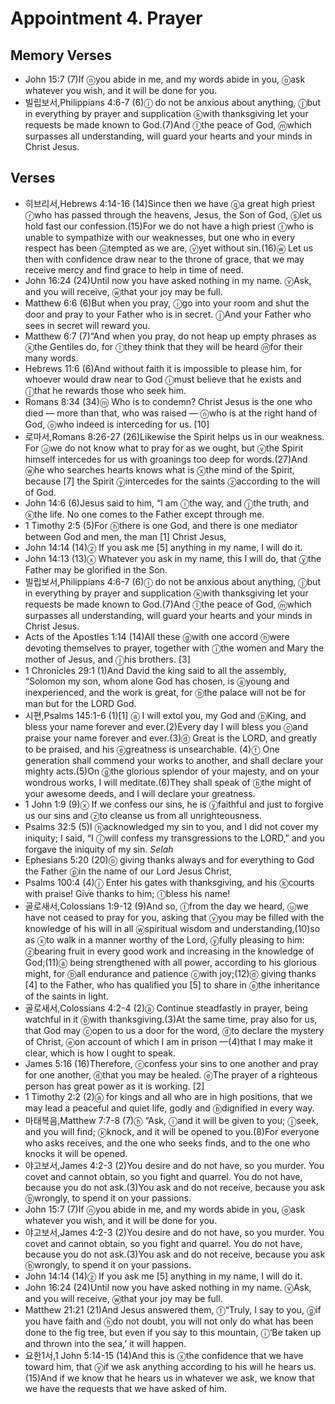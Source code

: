 #  Appointment 4. Prayer

## Memory Verses
- John 15:7 (7)<J>If <f>ⓝ</f>you abide in me, and my words abide in you, <f>ⓞ</f>ask whatever you wish, and it will be done for you.</J>
- 빌립보서,Philippians 4:6-7 (6)<f>ⓘ</f> do not be anxious about anything, <f>ⓙ</f>but in everything by prayer and supplication <f>ⓚ</f>with thanksgiving let your requests be made known to God.(7)And <f>ⓛ</f>the peace of God, <f>ⓜ</f>which surpasses all understanding, will guard your hearts and your minds in Christ Jesus.

## Verses
- 히브리서,Hebrews 4:14-16 (14)<pb/>Since then we have <f>ⓠ</f>a great high priest <f>ⓡ</f>who has passed through the heavens, Jesus, the Son of God, <f>ⓢ</f>let us hold fast our confession.(15)For we do not have a high priest <f>ⓣ</f>who is unable to sympathize with our weaknesses, but one who in every respect has been <f>ⓤ</f>tempted as we are, <f>ⓥ</f>yet without sin.(16)<f>ⓦ</f> Let us then with confidence draw near to the throne of grace, that we may receive mercy and find grace to help in time of need.
- John 16:24 (24)<J>Until now you have asked nothing in my name. <f>ⓥ</f>Ask, and you will receive, <f>ⓦ</f>that your joy may be full.</J>
- Matthew 6:6 (6)<J>But when you pray, <f>ⓘ</f>go into your room and shut the door and pray to your Father who is in secret. <f>ⓙ</f>And your Father who sees in secret will reward you.</J>
- Matthew 6:7 (7)<pb/><J>“And when you pray, do not heap up empty phrases as <f>ⓚ</f>the Gentiles do, for <f>ⓛ</f>they think that they will be heard <f>ⓜ</f>for their many words.</J>
- Hebrews 11:6 (6)And without faith it is impossible to please him, for whoever would draw near to God <f>ⓘ</f>must believe that he exists and <f>ⓙ</f>that he rewards those who seek him.
- Romans 8:34 (34)<f>ⓜ</f> Who is to condemn? Christ Jesus is the one who died — more than that, who was raised — <f>ⓝ</f>who is at the right hand of God, <f>ⓞ</f>who indeed is interceding for us. <f>[10]</f>
- 로마서,Romans 8:26-27 (26)<pb/>Likewise the Spirit helps us in our weakness. For <f>ⓤ</f>we do not know what to pray for as we ought, but <f>ⓥ</f>the Spirit himself intercedes for us with groanings too deep for words.(27)And <f>ⓦ</f>he who searches hearts knows what is <f>ⓧ</f>the mind of the Spirit, because <f>[7]</f> the Spirit <f>ⓨ</f>intercedes for the saints <f>ⓩ</f>according to the will of God.
- John 14:6 (6)Jesus said to him, <J>“I am <f>ⓘ</f>the way, and <f>ⓙ</f>the truth, and <f>ⓚ</f>the life. No one comes to the Father except through me.</J>
- 1 Timothy 2:5 (5)For <f>ⓗ</f>there is one God, and there is one mediator between God and men, the man <f>[1]</f> Christ Jesus,
- John 14:14 (14)<J><f>ⓩ</f> If you ask me <f>[5]</f> anything in my name, I will do it.</J>
- John 14:13 (13)<J><f>ⓧ</f> Whatever you ask in my name, this I will do, that <f>ⓨ</f>the Father may be glorified in the Son.</J>
- 빌립보서,Philippians 4:6-7 (6)<f>ⓘ</f> do not be anxious about anything, <f>ⓙ</f>but in everything by prayer and supplication <f>ⓚ</f>with thanksgiving let your requests be made known to God.(7)And <f>ⓛ</f>the peace of God, <f>ⓜ</f>which surpasses all understanding, will guard your hearts and your minds in Christ Jesus.
- Acts of the Apostles 1:14 (14)All these <f>ⓖ</f>with one accord <f>ⓗ</f>were devoting themselves to prayer, together with <f>ⓘ</f>the women and Mary the mother of Jesus, and <f>ⓙ</f>his brothers. <f>[3]</f>
- 1 Chronicles 29:1 (1)<pb/>And David the king said to all the assembly, “Solomon my son, whom alone God has chosen, is <f>ⓐ</f>young and inexperienced, and the work is great, for <f>ⓑ</f>the palace will not be for man but for the LORD God.
- 시편,Psalms 145:1-6 (1)<f>[1]</f> <pb/><t> <f>ⓐ</f> I will extol you, my God and <f>ⓑ</f>King, </t><t>and bless your name forever and ever.</t>(2)<t>Every day I will bless you </t><t><f>ⓒ</f>and praise your name forever and ever.</t>(3)<t><f>ⓓ</f> Great is the LORD, and greatly to be praised, </t><t>and his <f>ⓔ</f>greatness is unsearchable. </t>(4)<pb/><t><f>ⓕ</f> One generation shall commend your works to another, </t><t>and shall declare your mighty acts.</t>(5)<t>On <f>ⓖ</f>the glorious splendor of your majesty, </t><t>and on your wondrous works, I will meditate.</t>(6)<t>They shall speak of <f>ⓗ</f>the might of your awesome deeds, </t><t>and I will declare your greatness.</t>
- 1 John 1:9 (9)<f>ⓧ</f> If we confess our sins, he is <f>ⓨ</f>faithful and just to forgive us our sins and <f>ⓩ</f>to cleanse us from all unrighteousness.
- Psalms 32:5 (5)<pb/><t>I <f>ⓗ</f>acknowledged my sin to you, </t><t>and I did not cover my iniquity; </t><t>I said, “I <f>ⓘ</f>will confess my transgressions to the LORD,” </t><t>and you forgave the iniquity of my sin. <pb/><i>Selah</i> <pb/></t>
- Ephesians 5:20 (20)<f>ⓞ</f> giving thanks always and for everything to God the Father <f>ⓟ</f>in the name of our Lord Jesus Christ,
- Psalms 100:4 (4)<pb/><t><f>ⓙ</f> Enter his gates with thanksgiving, </t><t>and his <f>ⓚ</f>courts with praise! </t><t>Give thanks to him; <f>ⓛ</f>bless his name! </t>
- 골로새서,Colossians 1:9-12 (9)<pb/>And so, <f>ⓣ</f>from the day we heard, <f>ⓤ</f>we have not ceased to pray for you, asking that <f>ⓥ</f>you may be filled with the knowledge of his will in all <f>ⓦ</f>spiritual wisdom and understanding,(10)so as <f>ⓧ</f>to walk in a manner worthy of the Lord, <f>ⓨ</f>fully pleasing to him: <f>ⓩ</f>bearing fruit in every good work and increasing in the knowledge of God;(11)<f>ⓐ</f> being strengthened with all power, according to his glorious might, for <f>ⓑ</f>all endurance and patience <f>ⓒ</f>with joy;(12)<f>ⓓ</f> giving thanks <f>[4]</f> to the Father, who has qualified you <f>[5]</f> to share in <f>ⓔ</f>the inheritance of the saints in light.
- 골로새서,Colossians 4:2-4 (2)<pb/><f>ⓐ</f> Continue steadfastly in prayer, being watchful in it <f>ⓑ</f>with thanksgiving.(3)At the same time, pray also for us, that God may <f>ⓒ</f>open to us a door for the word, <f>ⓓ</f>to declare the mystery of Christ, <f>ⓔ</f>on account of which I am in prison —(4)that I may make it clear, which is how I ought to speak.
- James 5:16 (16)Therefore, <f>ⓒ</f>confess your sins to one another and pray for one another, <f>ⓓ</f>that you may be healed. <f>ⓔ</f>The prayer of a righteous person has great power as it is working. <f>[2]</f>
- 1 Timothy 2:2 (2)<f>ⓐ</f> for kings and all who are in high positions, that we may lead a peaceful and quiet life, godly and <f>ⓑ</f>dignified in every way.
- 마태복음,Matthew 7:7-8 (7)<pb/><J><f>ⓗ</f> “Ask, <f>ⓘ</f>and it will be given to you; <f>ⓙ</f>seek, and you will find; <f>ⓚ</f>knock, and it will be opened to you.</J>(8)<J>For everyone who asks receives, and the one who seeks finds, and to the one who knocks it will be opened.</J>
- 야고보서,James 4:2-3 (2)You desire and do not have, so you murder. You covet and cannot obtain, so you fight and quarrel. You do not have, because you do not ask.(3)You ask and do not receive, because you ask <f>ⓑ</f>wrongly, to spend it on your passions.
- John 15:7 (7)<J>If <f>ⓝ</f>you abide in me, and my words abide in you, <f>ⓞ</f>ask whatever you wish, and it will be done for you.</J>
- 야고보서,James 4:2-3 (2)You desire and do not have, so you murder. You covet and cannot obtain, so you fight and quarrel. You do not have, because you do not ask.(3)You ask and do not receive, because you ask <f>ⓑ</f>wrongly, to spend it on your passions.
- John 14:14 (14)<J><f>ⓩ</f> If you ask me <f>[5]</f> anything in my name, I will do it.</J>
- John 16:24 (24)<J>Until now you have asked nothing in my name. <f>ⓥ</f>Ask, and you will receive, <f>ⓦ</f>that your joy may be full.</J>
- Matthew 21:21 (21)And Jesus answered them, <J> <f>ⓕ</f>“Truly, I say to you, <f>ⓖ</f>if you have faith and <f>ⓗ</f>do not doubt, you will not only do what has been done to the fig tree, but even if you say to this mountain, <f>ⓘ</f>‘Be taken up and thrown into the sea,’ it will happen.</J>
- 요한1서,1 John 5:14-15 (14)And this is <f>ⓧ</f>the confidence that we have toward him, that <f>ⓨ</f>if we ask anything according to his will he hears us.(15)And if we know that he hears us in whatever we ask, we know that we have the requests that we have asked of him.
